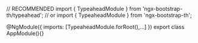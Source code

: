 // RECOMMENDED
import { TypeaheadModule } from 'ngx-bootstrap-th/typeahead';
// or
import { TypeaheadModule } from 'ngx-bootstrap-th';

@NgModule({
  imports: [TypeaheadModule.forRoot(),...]
})
export class AppModule(){}
